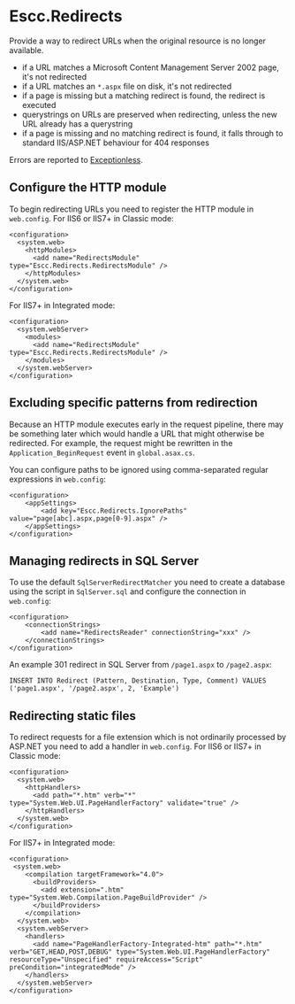 # Escc.Redirects

Provide a way to redirect URLs when the original resource is no longer available.

- if a URL matches a Microsoft Content Management Server 2002 page, it's not redirected
- if a URL matches an `*.aspx` file on disk, it's not redirected
- if a page is missing but a matching redirect is found, the redirect is executed
- querystrings on URLs are preserved when redirecting, unless the new URL already has a querystring
- if a page is missing and no matching redirect is found, it falls through to standard IIS/ASP.NET behaviour for 404 responses 

Errors are reported to [Exceptionless](https://github.com/exceptionless/Exceptionless).

## Configure the HTTP module

To begin redirecting URLs you need to register the HTTP module in `web.config`. For IIS6 or IIS7+ in Classic mode: 

	<configuration>
	  <system.web>
	    <httpModules> 
	      <add name="RedirectsModule" type="Escc.Redirects.RedirectsModule" />
	    </httpModules>
	  </system.web>
	</configuration>

For IIS7+ in Integrated mode:

	<configuration>
	  <system.webServer>
	    <modules> 
	      <add name="RedirectsModule" type="Escc.Redirects.RedirectsModule" />
	    </modules>
	  </system.webServer>
	</configuration>

## Excluding specific patterns from redirection

Because an HTTP module executes early in the request pipeline, there may be something later which would handle a URL that might otherwise be redirected. For example, the request might be rewritten in the `Application_BeginRequest` event in `global.asax.cs`. 

You can configure paths to be ignored using comma-separated regular expressions in `web.config`:

	<configuration>
		<appSettings>
		    <add key="Escc.Redirects.IgnorePaths" value="page[abc].aspx,page[0-9].aspx" />
	  	</appSettings>
	</configuration>

## Managing redirects in SQL Server 
To use the default `SqlServerRedirectMatcher` you need to create a database using the script in `SqlServer.sql` and configure the connection in `web.config`:

	<configuration>
		<connectionStrings>
		    <add name="RedirectsReader" connectionString="xxx" />
	  	</connectionStrings>
	</configuration>

An example 301 redirect in SQL Server from `/page1.aspx` to `/page2.aspx`:

	INSERT INTO Redirect (Pattern, Destination, Type, Comment) VALUES ('page1.aspx', '/page2.aspx', 2, 'Example')

## Redirecting static files
To redirect requests for a file extension which is not ordinarily processed by ASP.NET you need to add a handler in `web.config`. For IIS6 or IIS7+ in Classic mode: 

	<configuration>
	  <system.web>
	    <httpHandlers>
	      <add path="*.htm" verb="*" type="System.Web.UI.PageHandlerFactory" validate="true" />
	    </httpHandlers>
	  </system.web>
	</configuration>

For IIS7+ in Integrated mode:

	<configuration>
	 <system.web>
	    <compilation targetFramework="4.0">
	      <buildProviders>
	        <add extension=".htm" type="System.Web.Compilation.PageBuildProvider" />
	      </buildProviders>
	    </compilation>
	  </system.web>
	  <system.webServer>
	    <handlers>
	      <add name="PageHandlerFactory-Integrated-htm" path="*.htm" verb="GET,HEAD,POST,DEBUG" type="System.Web.UI.PageHandlerFactory" resourceType="Unspecified" requireAccess="Script" preCondition="integratedMode" />
	    </handlers>
	  </system.webServer>
	</configuration>
